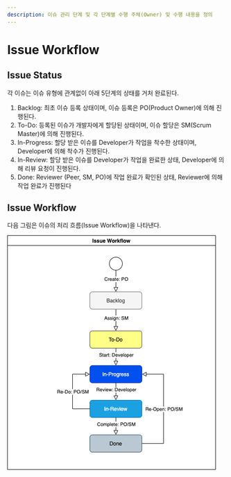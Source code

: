 ```yaml
---
description: 이슈 관리 단계 및 각 단계별 수행 주체(Owner) 및 수행 내용을 정의
---
```


# Issue Workflow

## Issue Status

각 이슈는 이슈 유형에 관계없이 아래 5단계의 상태를 거처 완료된다.

1. Backlog: 최초 이슈 등록 상태이며, 이슈 등록은 PO\(Product Owner\)에 의해 진행된다.
2. To-Do: 등록된 이슈가 개발자에게 할당된 상태이며, 이슈 할당은 SM\(Scrum Master\)에 의해 진행된다. 
3. In-Progress: 할당 받은 이슈를 Developer가 작업을 착수한 상태이며, Developer에 의해 착수가 진행된다.
4. In-Review: 할당 받은 이슈를 Developer가 작업을 완료한 상태, Developer에 의해 리뷰 요청이 진행된다.
5. Done: Reviewer \(Peer, SM, PO\)에 작업 완료가 확인된 상태, Reviewer에 의해 작업 완료가 진행된다

## Issue Workflow

다음 그림은 이슈의 처리 흐름\(Issue Workflow\)을 나타낸다.

![&amp;lt;Issue Workflow&amp;gt;](../.gitbook/assets/issue_workflow.png)


